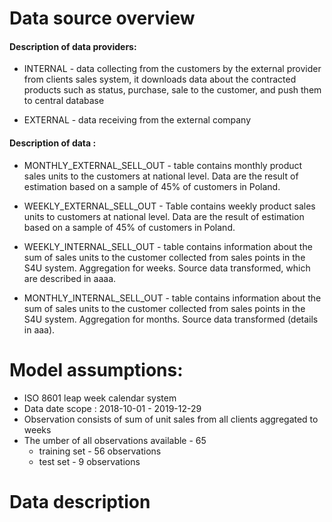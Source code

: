 # Data source overview

#### Description of data providers:
* INTERNAL - data collecting from the customers by the external provider from clients sales system, it downloads data about the contracted products such as status, purchase, sale to the customer, and push them to central database

* EXTERNAL - data receiving from the external company


#### Description of data :
* MONTHLY_EXTERNAL_SELL_OUT - table contains monthly product sales units to the customers at national level. Data are the result of estimation based on a sample of 45% of customers in Poland.
* WEEKLY_EXTERNAL_SELL_OUT - Table contains weekly product sales units to customers at national level. Data are the result of estimation based on a sample of 45% of customers in Poland.

* WEEKLY_INTERNAL_SELL_OUT - table contains information about the sum of sales units to the customer collected from sales points in the S4U system. Aggregation for weeks. Source data transformed, which are described in aaaa. 

* MONTHLY_INTERNAL_SELL_OUT - table contains information about the sum of sales units to the customer collected from sales points in the S4U system. Aggregation for months. Source data transformed (details in aaa).

# Model assumptions:
* ISO 8601 leap week calendar system
* Data date scope : 2018-10-01 - 2019-12-29
* Observation consists of sum of unit sales from all clients aggregated to weeks
* The umber of all observations available - 65
    * training set - 56 observations
    * test set - 9 observations
    
    
# Data description

